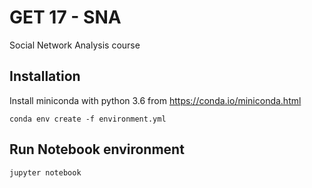 # GET 17 - SNA
Social Network Analysis course

## Installation
Install miniconda with python 3.6 from https://conda.io/miniconda.html
```
conda env create -f environment.yml
```

## Run Notebook environment

```
jupyter notebook
```
